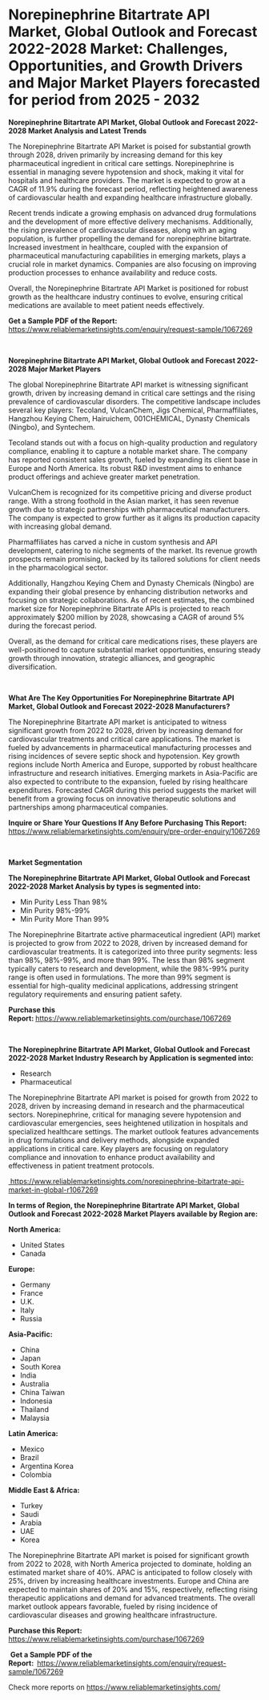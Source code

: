 <p><h1>Norepinephrine Bitartrate API Market, Global Outlook and Forecast 2022-2028 Market: Challenges, Opportunities, and Growth Drivers and Major Market Players forecasted for period from 2025 - 2032</h1></p><p><strong>Norepinephrine Bitartrate API Market, Global Outlook and Forecast 2022-2028 Market Analysis and Latest Trends</strong></p>
<p><p>The Norepinephrine Bitartrate API Market is poised for substantial growth through 2028, driven primarily by increasing demand for this key pharmaceutical ingredient in critical care settings. Norepinephrine is essential in managing severe hypotension and shock, making it vital for hospitals and healthcare providers. The market is expected to grow at a CAGR of 11.9% during the forecast period, reflecting heightened awareness of cardiovascular health and expanding healthcare infrastructure globally.</p><p>Recent trends indicate a growing emphasis on advanced drug formulations and the development of more effective delivery mechanisms. Additionally, the rising prevalence of cardiovascular diseases, along with an aging population, is further propelling the demand for norepinephrine bitartrate. Increased investment in healthcare, coupled with the expansion of pharmaceutical manufacturing capabilities in emerging markets, plays a crucial role in market dynamics. Companies are also focusing on improving production processes to enhance availability and reduce costs.</p><p>Overall, the Norepinephrine Bitartrate API Market is positioned for robust growth as the healthcare industry continues to evolve, ensuring critical medications are available to meet patient needs effectively.</p></p>
<p><strong>Get a Sample PDF of the Report:&nbsp;</strong> <a href="https://www.reliablemarketinsights.com/enquiry/request-sample/1067269?utm_campaign=3167&utm_medium=2&utm_source=Github&utm_content=ia&utm_term=21032025&utm_id=norepinephrine-bitartrate-api-market-global-outlook-and-forecast-2022-2028">https://www.reliablemarketinsights.com/enquiry/request-sample/1067269</a></p>
<p>&nbsp;</p>
<p><strong>Norepinephrine Bitartrate API Market, Global Outlook and Forecast 2022-2028 Major Market Players</strong></p>
<p><p>The global Norepinephrine Bitartrate API market is witnessing significant growth, driven by increasing demand in critical care settings and the rising prevalence of cardiovascular disorders. The competitive landscape includes several key players: Tecoland, VulcanChem, Jigs Chemical, Pharmaffiliates, Hangzhou Keying Chem, Hairuichem, 001CHEMICAL, Dynasty Chemicals (Ningbo), and Syntechem.</p><p>Tecoland stands out with a focus on high-quality production and regulatory compliance, enabling it to capture a notable market share. The company has reported consistent sales growth, fueled by expanding its client base in Europe and North America. Its robust R&D investment aims to enhance product offerings and achieve greater market penetration.</p><p>VulcanChem is recognized for its competitive pricing and diverse product range. With a strong foothold in the Asian market, it has seen revenue growth due to strategic partnerships with pharmaceutical manufacturers. The company is expected to grow further as it aligns its production capacity with increasing global demand.</p><p>Pharmaffiliates has carved a niche in custom synthesis and API development, catering to niche segments of the market. Its revenue growth prospects remain promising, backed by its tailored solutions for client needs in the pharmacological sector.</p><p>Additionally, Hangzhou Keying Chem and Dynasty Chemicals (Ningbo) are expanding their global presence by enhancing distribution networks and focusing on strategic collaborations. As of recent estimates, the combined market size for Norepinephrine Bitartrate APIs is projected to reach approximately $200 million by 2028, showcasing a CAGR of around 5% during the forecast period.</p><p>Overall, as the demand for critical care medications rises, these players are well-positioned to capture substantial market opportunities, ensuring steady growth through innovation, strategic alliances, and geographic diversification.</p></p>
<p>&nbsp;</p>
<p><strong>What Are The Key Opportunities For Norepinephrine Bitartrate API Market, Global Outlook and Forecast 2022-2028 Manufacturers?</strong></p>
<p><p>The Norepinephrine Bitartrate API market is anticipated to witness significant growth from 2022 to 2028, driven by increasing demand for cardiovascular treatments and critical care applications. The market is fueled by advancements in pharmaceutical manufacturing processes and rising incidences of severe septic shock and hypotension. Key growth regions include North America and Europe, supported by robust healthcare infrastructure and research initiatives. Emerging markets in Asia-Pacific are also expected to contribute to the expansion, fueled by rising healthcare expenditures. Forecasted CAGR during this period suggests the market will benefit from a growing focus on innovative therapeutic solutions and partnerships among pharmaceutical companies.</p></p>
<p><strong>Inquire or Share Your Questions If Any Before Purchasing This Report:</strong> <a href="https://www.reliablemarketinsights.com/enquiry/pre-order-enquiry/1067269?utm_campaign=3167&utm_medium=2&utm_source=Github&utm_content=ia&utm_term=21032025&utm_id=norepinephrine-bitartrate-api-market-global-outlook-and-forecast-2022-2028">https://www.reliablemarketinsights.com/enquiry/pre-order-enquiry/1067269</a></p>
<p>&nbsp;</p>
<p><strong>Market Segmentation</strong></p>
<p><strong>The Norepinephrine Bitartrate API Market, Global Outlook and Forecast 2022-2028 Market Analysis by types is segmented into:</strong></p>
<p><ul><li>Min Purity Less Than 98%</li><li>Min Purity 98%-99%</li><li>Min Purity More Than 99%</li></ul></p>
<p><p>The Norepinephrine Bitartrate active pharmaceutical ingredient (API) market is projected to grow from 2022 to 2028, driven by increased demand for cardiovascular treatments. It is categorized into three purity segments: less than 98%, 98%-99%, and more than 99%. The less than 98% segment typically caters to research and development, while the 98%-99% purity range is often used in formulations. The more than 99% segment is essential for high-quality medicinal applications, addressing stringent regulatory requirements and ensuring patient safety.</p></p>
<p><strong>Purchase this Report:&nbsp;</strong><a href="https://www.reliablemarketinsights.com/purchase/1067269?utm_campaign=3167&utm_medium=2&utm_source=Github&utm_content=ia&utm_term=21032025&utm_id=norepinephrine-bitartrate-api-market-global-outlook-and-forecast-2022-2028">https://www.reliablemarketinsights.com/purchase/1067269</a></p>
<p>&nbsp;</p>
<p><strong>The Norepinephrine Bitartrate API Market, Global Outlook and Forecast 2022-2028 Market Industry Research by Application is segmented into:</strong></p>
<p><ul><li>Research</li><li>Pharmaceutical</li></ul></p>
<p><p>The Norepinephrine Bitartrate API market is poised for growth from 2022 to 2028, driven by increasing demand in research and the pharmaceutical sectors. Norepinephrine, critical for managing severe hypotension and cardiovascular emergencies, sees heightened utilization in hospitals and specialized healthcare settings. The market outlook features advancements in drug formulations and delivery methods, alongside expanded applications in critical care. Key players are focusing on regulatory compliance and innovation to enhance product availability and effectiveness in patient treatment protocols.</p></p>
<p><a href="https://www.reliablemarketinsights.com/norepinephrine-bitartrate-api-market-in-global-r1067269?utm_campaign=3167&utm_medium=2&utm_source=Github&utm_content=ia&utm_term=21032025&utm_id=norepinephrine-bitartrate-api-market-global-outlook-and-forecast-2022-2028">&nbsp;https://www.reliablemarketinsights.com/norepinephrine-bitartrate-api-market-in-global-r1067269</a></p>
<p><strong>In terms of Region, the Norepinephrine Bitartrate API Market, Global Outlook and Forecast 2022-2028 Market Players available by Region are:</strong></p>
<p>
    <p> <strong> North America: </strong>
        <ul>
            <li>United States</li>
            <li>Canada</li>
        </ul>
        </p> 
    <p> <strong> Europe: </strong>
        <ul>
            <li>Germany</li>
            <li>France</li>
            <li>U.K.</li>
            <li>Italy</li>
            <li>Russia</li>
        </ul>
        </p> 
    <p> <strong> Asia-Pacific: </strong>
        <ul>
            <li>China</li>
            <li>Japan</li>
            <li>South Korea</li>
            <li>India</li>
            <li>Australia</li>
            <li>China Taiwan</li>
            <li>Indonesia</li>
            <li>Thailand</li>
            <li>Malaysia</li>
        </ul>
        </p> 
    <p> <strong> Latin America: </strong>
        <ul>
            <li>Mexico</li>
            <li>Brazil</li>
            <li>Argentina Korea</li>
            <li>Colombia</li>
        </ul>
        </p> 
    <p> <strong> Middle East & Africa: </strong>
        <ul>
            <li>Turkey</li>
            <li>Saudi</li>
            <li>Arabia</li>
            <li>UAE</li>
            <li>Korea</li>
        </ul>
    </p>
    </p>
<p><p>The Norepinephrine Bitartrate API market is poised for significant growth from 2022 to 2028, with North America projected to dominate, holding an estimated market share of 40%. APAC is anticipated to follow closely with 25%, driven by increasing healthcare investments. Europe and China are expected to maintain shares of 20% and 15%, respectively, reflecting rising therapeutic applications and demand for advanced treatments. The overall market outlook appears favorable, fueled by rising incidence of cardiovascular diseases and growing healthcare infrastructure.</p></p>
<p><strong>Purchase this Report: </strong><a href="https://www.reliablemarketinsights.com/purchase/1067269?utm_campaign=3167&utm_medium=2&utm_source=Github&utm_content=ia&utm_term=21032025&utm_id=norepinephrine-bitartrate-api-market-global-outlook-and-forecast-2022-2028">https://www.reliablemarketinsights.com/purchase/1067269</a></p>
<p>&nbsp;<strong>Get a Sample PDF of the Report:&nbsp;&nbsp;</strong><a href="https://www.reliablemarketinsights.com/enquiry/request-sample/1067269?utm_campaign=3167&utm_medium=2&utm_source=Github&utm_content=ia&utm_term=21032025&utm_id=norepinephrine-bitartrate-api-market-global-outlook-and-forecast-2022-2028">https://www.reliablemarketinsights.com/enquiry/request-sample/1067269</a></p>
<p><strong></strong></p>
<p>Check more reports on <a href="https://www.reliablemarketinsights.com/?utm_campaign=3167&utm_medium=2&utm_source=Github&utm_content=ia&utm_term=21032025&utm_id=norepinephrine-bitartrate-api-market-global-outlook-and-forecast-2022-2028">https://www.reliablemarketinsights.com/</a></p>